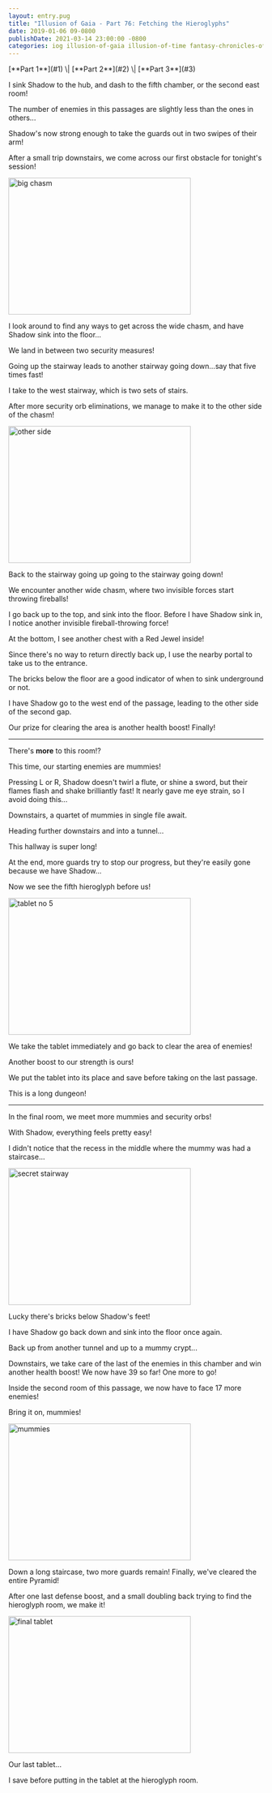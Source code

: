 ```yaml
---
layout: entry.pug
title: "Illusion of Gaia - Part 76: Fetching the Hieroglyphs"
date: 2019-01-06 09-0800
publishDate: 2021-03-14 23:00:00 -0800
categories: iog illusion-of-gaia illusion-of-time fantasy-chronicles-of-gaia gaia-gensoki quintet-enix playthroughs
---
```


<p class="entry-partination" markdown="1">[**Part 1**](#1) \| [**Part 2**](#2) \| [**Part 3**](#3)</p>

<a name="1"></a>

I sink Shadow to the hub, and dash to the fifth chamber, or the second east room!

The number of enemies in this passages are slightly less than the ones in others...

Shadow's now strong enough to take the guards out in two swipes of their arm!

After a small trip downstairs, we come across our first obstacle for tonight's session!

<img src="https://i.imgur.com/XFM52Fy.png" alt="big chasm" width="360" height="270" id="liveblog" />

I look around to find any ways to get across the wide chasm, and have Shadow sink into the floor...

We land in between two security measures!

Going up the stairway leads to another stairway going down...say that five times fast!

I take to the west stairway, which is two sets of stairs.

After more security orb eliminations, we manage to make it to the other side of the chasm!

<img src="https://i.imgur.com/uHz0vn2.png" alt="other side" width="360" height="270" id="liveblog" />

Back to the stairway going up going to the stairway going down!

We encounter another wide chasm, where two invisible forces start throwing fireballs!

I go back up to the top, and sink into the floor. Before I have Shadow sink in, I notice another invisible fireball-throwing force!

At the bottom, I see another chest with a Red Jewel inside!

Since there's no way to return directly back up, I use the nearby portal to take us to the entrance.

The bricks below the floor are a good indicator of when to sink underground or not.

I have Shadow go to the west end of the passage, leading to the other side of the second gap.

Our prize for clearing the area is another health boost! Finally!

<a name="2"></a>

---

There's **more** to this room!?

This time, our starting enemies are mummies!

Pressing L or R, Shadow doesn't twirl a flute, or shine a sword, but their flames flash and shake brilliantly fast! It nearly gave me eye strain, so I avoid doing this...

Downstairs, a quartet of mummies in single file await.

Heading further downstairs and into a tunnel...

This hallway is super long!

At the end, more guards try to stop our progress, but they're easily gone because we have Shadow...

Now we see the fifth hieroglyph before us!

<img src="https://i.imgur.com/t0Yfunh.png" alt="tablet no 5" width="360" height="270" id="liveblog" />

We take the tablet immediately and go back to clear the area of enemies!

Another boost to our strength is ours!

We put the tablet into its place and save before taking on the last passage.

This is a long dungeon!

<a name="3"></a>

---

In the final room, we meet more mummies and security orbs!

With Shadow, everything feels pretty easy!

I didn't notice that the recess in the middle where the mummy was had a staircase...

<img src="https://i.imgur.com/R01pOw0.png" alt="secret stairway" width="360" height="270" id="liveblog" />

Lucky there's bricks below Shadow's feet!

I have Shadow go back down and sink into the floor once again.

Back up from another tunnel and up to a mummy crypt...

Downstairs, we take care of the last of the enemies in this chamber and win another health boost! We now have 39 so far! One more to go!

Inside the second room of this passage, we now have to face 17 more enemies!

Bring it on, mummies!

<img src="https://i.imgur.com/fej0Emd.png" alt="mummies" width="360" height="270" id="liveblog" />

Down a long staircase, two more guards remain! Finally, we've cleared the entire Pyramid!

After one last defense boost, and a small doubling back trying to find the hieroglyph room, we make it!

<img src="https://i.imgur.com/UuKePUT.png" alt="final tablet" width="360" height="270" id="liveblog" />

Our last tablet...

I save before putting in the tablet at the hieroglyph room.